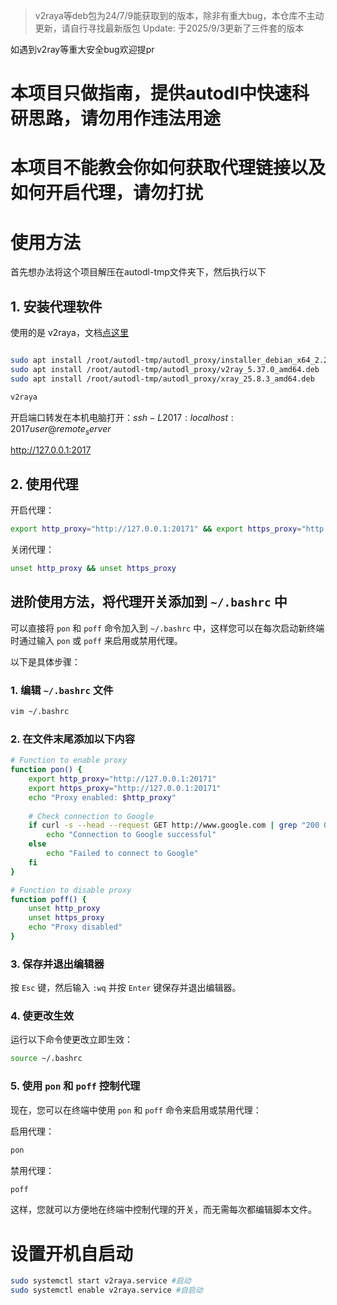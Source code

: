 > v2raya等deb包为24/7/9能获取到的版本，除非有重大bug，本仓库不主动更新，请自行寻找最新版包
> Update: 于2025/9/3更新了三件套的版本

如遇到v2ray等重大安全bug欢迎提pr

# 本项目只做指南，提供autodl中快速科研思路，请勿用作违法用途
# 本项目不能教会你如何获取代理链接以及如何开启代理，请勿打扰

# 使用方法
首先想办法将这个项目解压在autodl-tmp文件夹下，然后执行以下
## 1. 安装代理软件

使用的是 v2raya，文档[点这里](https://v2raya.org/docs/prologue/introduction/)

```bash

sudo apt install /root/autodl-tmp/autodl_proxy/installer_debian_x64_2.2.7.1.deb
sudo apt install /root/autodl-tmp/autodl_proxy/v2ray_5.37.0_amd64.deb
sudo apt install /root/autodl-tmp/autodl_proxy/xray_25.8.3_amd64.deb

v2raya
```
开启端口转发在本机电脑打开：$ssh -L 2017:localhost:2017 user@remote_server$

http://127.0.0.1:2017


## 2. 使用代理
开启代理：

```bash
export http_proxy="http://127.0.0.1:20171" && export https_proxy="http://127.0.0.1:20171"
```

关闭代理：

```bash
unset http_proxy && unset https_proxy
```
## 进阶使用方法，将代理开关添加到 `~/.bashrc` 中

可以直接将 `pon` 和 `poff` 命令加入到 `~/.bashrc` 中，这样您可以在每次启动新终端时通过输入 `pon` 或 `poff` 来启用或禁用代理。

以下是具体步骤：

### 1. 编辑 `~/.bashrc` 文件

```bash
vim ~/.bashrc
```

### 2. 在文件末尾添加以下内容

```bash
# Function to enable proxy
function pon() {
    export http_proxy="http://127.0.0.1:20171"
    export https_proxy="http://127.0.0.1:20171"
    echo "Proxy enabled: $http_proxy"
    
    # Check connection to Google
    if curl -s --head --request GET http://www.google.com | grep "200 OK" > /dev/null; then 
        echo "Connection to Google successful"
    else
        echo "Failed to connect to Google"
    fi
}

# Function to disable proxy
function poff() {
    unset http_proxy
    unset https_proxy
    echo "Proxy disabled"
}
```

### 3. 保存并退出编辑器

按 `Esc` 键，然后输入 `:wq` 并按 `Enter` 键保存并退出编辑器。

### 4. 使更改生效

运行以下命令使更改立即生效：

```bash
source ~/.bashrc
```

### 5. 使用 `pon` 和 `poff` 控制代理

现在，您可以在终端中使用 `pon` 和 `poff` 命令来启用或禁用代理：

启用代理：

```bash
pon
```

禁用代理：

```bash
poff
```

这样，您就可以方便地在终端中控制代理的开关，而无需每次都编辑脚本文件。

# 设置开机自启动
```bash
sudo systemctl start v2raya.service #启动
sudo systemctl enable v2raya.service #自启动
```
